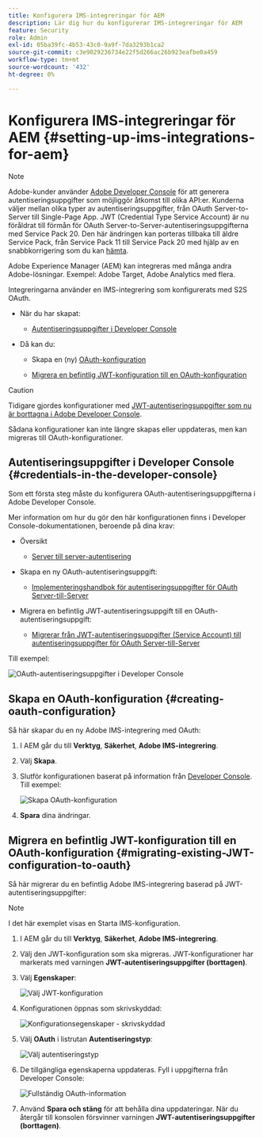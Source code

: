 ```yaml
---
title: Konfigurera IMS-integreringar för AEM
description: Lär dig hur du konfigurerar IMS-integreringar för AEM
feature: Security
role: Admin
exl-id: 05ba39fc-4b53-43c0-9a9f-7da3293b1ca2
source-git-commit: c3e9029236734e22f5d266ac26b923eafbe0a459
workflow-type: tm+mt
source-wordcount: '432'
ht-degree: 0%

---
```


# Konfigurera IMS-integreringar för AEM {#setting-up-ims-integrations-for-aem}


>[!NOTE]
>
>Adobe-kunder använder [Adobe Developer Console](https://developer.adobe.com/console) för att generera autentiseringsuppgifter som möjliggör åtkomst till olika API:er. Kunderna väljer mellan olika typer av autentiseringsuppgifter, från OAuth Server-to-Server till Single-Page App. JWT (Credential Type Service Account) är nu föråldrat till förmån för OAuth Server-to-Server-autentiseringsuppgifterna med Service Pack 20. Den här ändringen kan porteras tillbaka till äldre Service Pack, från Service Pack 11 till Service Pack 20 med hjälp av en snabbkorrigering som du kan [hämta](https://experience.adobe.com/#/downloads/content/software-distribution/en/aem.html?package=/content/software-distribution/en/details.html/content/dam/aem/public/adobe/packages/cq650/hotfix/ims-jwt-compatibility-package-6.5-1.0.zip).

Adobe Experience Manager (AEM) kan integreras med många andra Adobe-lösningar. Exempel: Adobe Target, Adobe Analytics med flera.

Integreringarna använder en IMS-integrering som konfigurerats med S2S OAuth.

* När du har skapat:

   * [Autentiseringsuppgifter i Developer Console](#credentials-in-the-developer-console)

* Då kan du:

   * Skapa en (ny) [OAuth-konfiguration](#creating-oauth-configuration)

   * [Migrera en befintlig JWT-konfiguration till en OAuth-konfiguration](#migrating-existing-JWT-configuration-to-oauth)

>[!CAUTION]
>
>Tidigare gjordes konfigurationer med [JWT-autentiseringsuppgifter som nu är borttagna i Adobe Developer Console](/help/sites-administering/jwt-credentials-deprecation-in-adobe-developer-console.md).
>
>Sådana konfigurationer kan inte längre skapas eller uppdateras, men kan migreras till OAuth-konfigurationer.

## Autentiseringsuppgifter i Developer Console {#credentials-in-the-developer-console}

Som ett första steg måste du konfigurera OAuth-autentiseringsuppgifterna i Adobe Developer Console.

Mer information om hur du gör den här konfigurationen finns i Developer Console-dokumentationen, beroende på dina krav:

* Översikt

   * [Server till server-autentisering](https://developer.adobe.com/developer-console/docs/guides/authentication/ServerToServerAuthentication/)

* Skapa en ny OAuth-autentiseringsuppgift:

   * [Implementeringshandbok för autentiseringsuppgifter för OAuth Server-till-Server](https://developer.adobe.com/developer-console/docs/guides/authentication/ServerToServerAuthentication/implementation/)

* Migrera en befintlig JWT-autentiseringsuppgift till en OAuth-autentiseringsuppgift:

   * [Migrerar från JWT-autentiseringsuppgifter (Service Account) till autentiseringsuppgifter för OAuth Server-till-Server](https://developer.adobe.com/developer-console/docs/guides/authentication/ServerToServerAuthentication/migration/)

Till exempel:

![OAuth-autentiseringsuppgifter i Developer Console](assets/ims-configuration-developer-console.png)

## Skapa en OAuth-konfiguration {#creating-oauth-configuration}

Så här skapar du en ny Adobe IMS-integrering med OAuth:

1. I AEM går du till **Verktyg**, **Säkerhet**, **Adobe IMS-integrering**.

1. Välj **Skapa**.

1. Slutför konfigurationen baserat på information från [Developer Console](https://developer.adobe.com/developer-console/docs/guides/authentication/ServerToServerAuthentication/implementation/). Till exempel:

   ![Skapa OAuth-konfiguration](assets/ims-create-oauth-configuration.png)

1. **Spara** dina ändringar.

## Migrera en befintlig JWT-konfiguration till en OAuth-konfiguration {#migrating-existing-JWT-configuration-to-oauth}

Så här migrerar du en befintlig Adobe IMS-integrering baserad på JWT-autentiseringsuppgifter:

>[!NOTE]
>
>I det här exemplet visas en Starta IMS-konfiguration.

1. I AEM går du till **Verktyg**, **Säkerhet**, **Adobe IMS-integrering**.

1. Välj den JWT-konfiguration som ska migreras. JWT-konfigurationer har markerats med varningen **JWT-autentiseringsuppgifter (borttagen)**.

1. Välj **Egenskaper**:

   ![Välj JWT-konfiguration](assets/ims-migrate-jwt-select-configuration.png)

1. Konfigurationen öppnas som skrivskyddad:

   ![Konfigurationsegenskaper - skrivskyddad](assets/ims-migrate-jwt-properties-read-only.png)

1. Välj **OAuth** i listrutan **Autentiseringstyp**:

   ![Välj autentiseringstyp](assets/ims-migrate-jwt-authentication-type.png)

1. De tillgängliga egenskaperna uppdateras. Fyll i uppgifterna från Developer Console:

   ![Fullständig OAuth-information](assets/ims-migrate-jwt-complete-oauth-details.png)

1. Använd **Spara och stäng** för att behålla dina uppdateringar.
När du återgår till konsolen försvinner varningen **JWT-autentiseringsuppgifter (borttagen)**.
